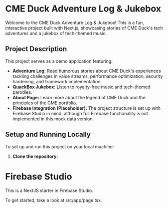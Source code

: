 # CME Duck Adventure Log & Jukebox

Welcome to the CME Duck Adventure Log & Jukebox! This is a fun, interactive project built with Next.js, showcasing stories of CME Duck's tech adventures and a jukebox of tech-themed music.

## Project Description

This project serves as a demo application featuring:

- **Adventure Log:** Read humorous stories about CME Duck's experiences tackling challenges in value streams, performance optimization, security hardening, and framework implementation.
- **QuackBox Jukebox:** Listen to royalty-free music and tech-themed parodies.
- **About Page:** Learn more about the legend of CME Duck and the principles of the CME portfolio.
- **Firebase Integration (Placeholder):** The project structure is set up with Firebase Studio in mind, although full Firebase functionality is not implemented in this mock data version.

## Setup and Running Locally

To set up and run this project on your local machine:

1.  **Clone the repository:**

# Firebase Studio

This is a NextJS starter in Firebase Studio.

To get started, take a look at src/app/page.tsx.
